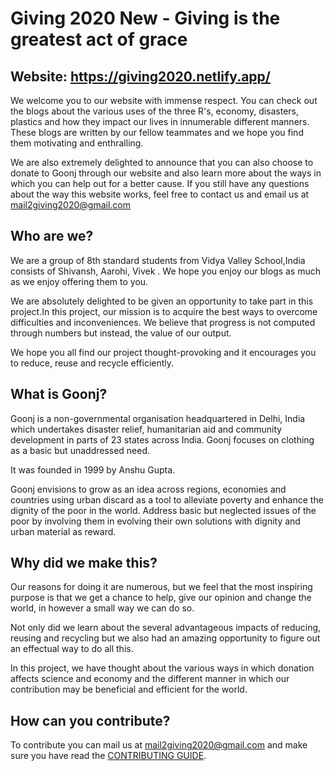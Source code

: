 # Giving 2020 New - Giving is the greatest act of grace
## Website: https://giving2020.netlify.app/

We welcome you to our website with immense respect. You can check out the blogs about the various uses of the three R's, economy, disasters, plastics and how they impact our lives in innumerable different manners. These blogs are written by our fellow teammates and we hope you find them motivating and enthralling.

We are also extremely delighted to announce that you can also choose to donate to Goonj through our website and also learn more about the ways in which you can help out for a better cause. If you still have any questions about the way this website works, feel free to contact us and email us at [mail2giving2020@gmail.com](mail2giving2020@gmail.com)


## Who are we?
We are a group of 8th standard students from Vidya Valley School,India consists of Shivansh, Aarohi, Vivek . We hope you enjoy our blogs as much as we enjoy offering them to you.

We are absolutely delighted to be given an opportunity to take part in this project.In this project, our mission is to acquire the best ways to overcome difficulties and inconveniences. We believe that progress is not computed through numbers but instead, the value of our output.

We hope you all find our project thought-provoking and it encourages you to reduce, reuse and recycle efficiently.


## What is Goonj?
Goonj is a non-governmental organisation headquartered in Delhi, India which undertakes disaster relief, humanitarian aid and community development in parts of 23 states across India. Goonj focuses on clothing as a basic but unaddressed need.

It was founded in 1999 by Anshu Gupta.

Goonj envisions to grow as an idea across regions, economies and countries using urban discard as a tool to alleviate poverty and enhance the dignity of the poor in the world. Address basic but neglected issues of the poor by involving them in evolving their own solutions with dignity and urban material as reward.


## Why did we make this?
Our reasons for doing it are numerous, but we feel that the most inspiring purpose is that we get a chance to help, give our opinion and change the world, in however a small way we can do so.

Not only did we learn about the several advantageous impacts of reducing, reusing and recycling but we also had an amazing opportunity to figure out an effectual way to do all this.

In this project, we have thought about the various ways in which donation affects science and economy and the different manner in which our contribution may be beneficial and efficient for the world.


## How can you contribute?
To contribute you can mail us at [mail2giving2020@gmail.com](mail2giving2020@gmail.com) and make sure you have read the [CONTRIBUTING GUIDE](https://github.com/giving2020/giving2020website-new/blob/main/CONTRIBUTING.md).
